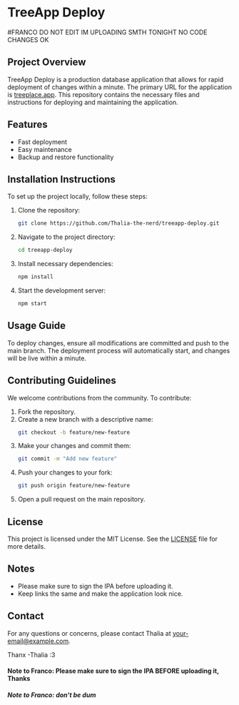 # TreeApp Deploy
#FRANCO DO NOT EDIT IM UPLOADING SMTH TONIGHT NO CODE CHANGES OK
## Project Overview
TreeApp Deploy is a production database application that allows for rapid deployment of changes within a minute. The primary URL for the application is [treeplace.app](https://treeplace.app). This repository contains the necessary files and instructions for deploying and maintaining the application.

## Features
- Fast deployment
- Easy maintenance
- Backup and restore functionality

## Installation Instructions
To set up the project locally, follow these steps:

1. Clone the repository:
    ```bash
    git clone https://github.com/Thalia-the-nerd/treeapp-deploy.git
    ```
2. Navigate to the project directory:
    ```bash
    cd treeapp-deploy
    ```
3. Install necessary dependencies:
    ```bash
    npm install
    ```
4. Start the development server:
    ```bash
    npm start
    ```

## Usage Guide
To deploy changes, ensure all modifications are committed and push to the main branch. The deployment process will automatically start, and changes will be live within a minute.

## Contributing Guidelines
We welcome contributions from the community. To contribute:

1. Fork the repository.
2. Create a new branch with a descriptive name:
    ```bash
    git checkout -b feature/new-feature
    ```
3. Make your changes and commit them:
    ```bash
    git commit -m "Add new feature"
    ```
4. Push your changes to your fork:
    ```bash
    git push origin feature/new-feature
    ```
5. Open a pull request on the main repository.

## License
This project is licensed under the MIT License. See the [LICENSE](LICENSE) file for more details.

## Notes
- Please make sure to sign the IPA before uploading it.
- Keep links the same and make the application look nice.

## Contact
For any questions or concerns, please contact Thalia at [your-email@example.com](mailto:your-email@example.com).

Thanx -Thalia :3

#### Note to Franco: Please make sure to sign the IPA BEFORE uploading it, Thanks
##### Note to Franco: don't be dum
